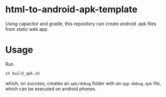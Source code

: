 # html-to-android-apk-template
Using capacitor and gradle, this repository can create android .apk files from static web app

# Usage
Run 
```sh
sh build_apk.sh
```
which, on success, creates an `apk/debug` folder with an `app-debug.apk` file, which can be executed on android phones.
